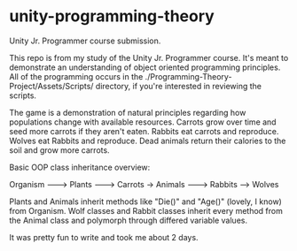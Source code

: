 # unity-programming-theory
Unity Jr. Programmer course submission.

This repo is from my study of the Unity Jr. Programmer course. It's meant to demonstrate an understanding of object oriented programming principles. 
All of the programming occurs in the ./Programming-Theory-Project/Assets/Scripts/ directory, if you're interested in reviewing the scripts.

The game is a demonstration of natural principles regarding how populations change with available resources.
Carrots grow over time and seed more carrots if they aren't eaten. 
Rabbits eat carrots and reproduce. 
Wolves eat Rabbits and reproduce. 
Dead animals return their calories to the soil and grow more carrots.

Basic OOP class inheritance overview:

Organism ---> Plants ---> Carrots
          \-> Animals ---> Rabbits
                      \--> Wolves
                      
Plants and Animals inherit methods like "Die()" and "Age()" (lovely, I know) from Organism. 
Wolf classes and Rabbit classes inherit every method from the Animal class and polymorph through differed variable values.

It was pretty fun to write and took me about 2 days.
